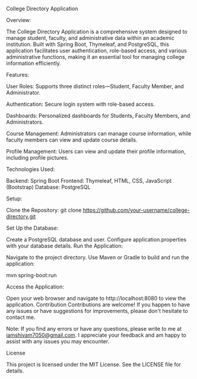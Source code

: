 College Directory Application

Overview:

The College Directory Application is a comprehensive system designed to manage student, faculty, and administrative data within an academic institution. Built with Spring Boot, Thymeleaf, and PostgreSQL, this application facilitates user authentication, role-based access, and various administrative functions, making it an essential tool for managing college information efficiently.

Features:

User Roles: Supports three distinct roles—Student, Faculty Member, and Administrator.

Authentication: Secure login system with role-based access.

Dashboards: Personalized dashboards for Students, Faculty Members, and Administrators.

Course Management: Administrators can manage course information, while faculty members can view and update course details.

Profile Management: Users can view and update their profile information, including profile pictures.

Technologies Used:

Backend: Spring Boot
Frontend: Thymeleaf, HTML, CSS, JavaScript (Bootstrap)
Database: PostgreSQL

Setup:

Clone the Repository:
git clone https://github.com/your-username/college-directory.git

Set Up the Database:

Create a PostgreSQL database and user.
Configure application.properties with your database details.
Run the Application:

Navigate to the project directory.
Use Maven or Gradle to build and run the application:

mvn spring-boot:run

Access the Application:

Open your web browser and navigate to http://localhost:8080 to view the application.
Contribution
Contributions are welcome! If you happen to have any issues or have suggestions for improvements, please don't hesitate to contact me.

Note: If you find any errors or have any questions, please write to me at iamshivam7050@gmail.com. I appreciate your feedback and am happy to assist with any issues you may encounter.

License

This project is licensed under the MIT License. See the LICENSE file for details.

